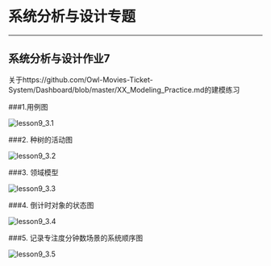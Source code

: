 # 系统分析与设计专题

---



## 系统分析与设计作业7



关于https://github.com/Owl-Movies-Ticket-System/Dashboard/blob/master/XX_Modeling_Practice.md的建模练习



###1.用例图

![lesson9_3.1](https://starthemoon.github.io/images/lesson9_3.1.png)





###2. 种树的活动图

![lesson9_3.2](https://starthemoon.github.io/images/lesson9_3.2.png)





###3. 领域模型

![lesson9_3.3](https://starthemoon.github.io/images/lesson9_3.3.png)





###4. 倒计时对象的状态图

![lesson9_3.4](https://starthemoon.github.io/images/lesson9_3.4.png)





###5. 记录专注度分钟数场景的系统顺序图

![lesson9_3.5](https://starthemoon.github.io/images/lesson9_3.5.png)

